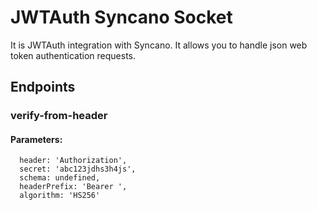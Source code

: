 # JWTAuth Syncano Socket

It is JWTAuth integration with Syncano. It allows you to handle json web token authentication requests.

## Endpoints

### verify-from-header

#### Parameters:

      header: 'Authorization',
      secret: 'abc123jdhs3h4js',
      schema: undefined,
      headerPrefix: 'Bearer ',
      algorithm: 'HS256'

